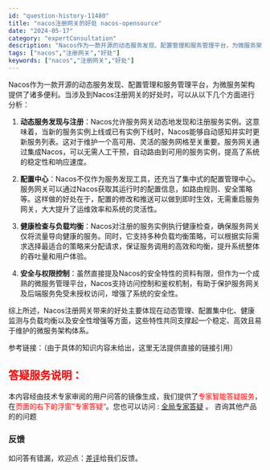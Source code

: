 ```yaml
---
id: "question-history-11480"
title: "nacos注册网关的好处 nacos-opensource"
date: "2024-05-17"
category: "expertConsultation"
description: "Nacos作为一款开源的动态服务发现、配置管理和服务管理平台，为微服务架构提供了诸多便利。当涉及到Nacos注册网关的好处时，可以从以下几个方面进行分析：1. **动态服务发现与注册**：Nacos允许服务网关动态地发现和注册服务实例。这意味着，当新的服务实例上线或已有实例下线时，Nacos能够自动"
tags: ["nacos","注册网关","好处"]
keywords: ["nacos","注册网关","好处"]
---
```


Nacos作为一款开源的动态服务发现、配置管理和服务管理平台，为微服务架构提供了诸多便利。当涉及到Nacos注册网关的好处时，可以从以下几个方面进行分析：

1. **动态服务发现与注册**：Nacos允许服务网关动态地发现和注册服务实例。这意味着，当新的服务实例上线或已有实例下线时，Nacos能够自动感知并实时更新服务列表。这对于维护一个高可用、灵活的服务网格至关重要。服务网关通过集成Nacos，可以无需人工干预，自动路由到可用的服务实例，提高了系统的稳定性和响应速度。

2. **配置中心**：Nacos不仅作为服务发现工具，还充当了集中式的配置管理中心。服务网关可以通过Nacos获取其运行时的配置信息，如路由规则、安全策略等。这样做的好处在于，配置的修改和推送可以做到即时生效，无需重启服务网关，大大提升了运维效率和系统的灵活性。

3. **健康检查与负载均衡**：Nacos对注册的服务实例执行健康检查，确保服务网关仅将流量导向健康的服务。同时，它支持多种负载均衡策略，可以根据实际需求选择最适合的策略来分配请求，保证服务调用的高效和均衡，提升系统整体的吞吐量和用户体验。

4. **安全与权限控制**：虽然直接提及Nacos的安全特性的资料有限，但作为一个成熟的微服务管理平台，Nacos支持访问控制和鉴权机制，有助于保护服务网关及后端服务免受未授权访问，增强了系统的安全性。

综上所述，Nacos注册网关带来的好处主要体现在动态管理、配置集中化、健康监测与负载均衡以及安全性增强等方面，这些特性共同支撑起一个稳定、高效且易于维护的微服务架构体系。

参考链接：（由于具体的知识内容未给出，这里无法提供直接的链接引用）
## <font color="#FF0000">答疑服务说明：</font> 

本内容经由技术专家审阅的用户问答的镜像生成，我们提供了<font color="#FF0000">专家智能答疑服务</font>，在<font color="#FF0000">页面的右下的浮窗”专家答疑“</font>。您也可以访问 : [全局专家答疑](https://opensource.alibaba.com/chatBot) 。 咨询其他产品的的问题

### 反馈
如问答有错漏，欢迎点：[差评](https://ai.nacos.io/user/feedbackByEnhancerGradePOJOID?enhancerGradePOJOId=13767)给我们反馈。

